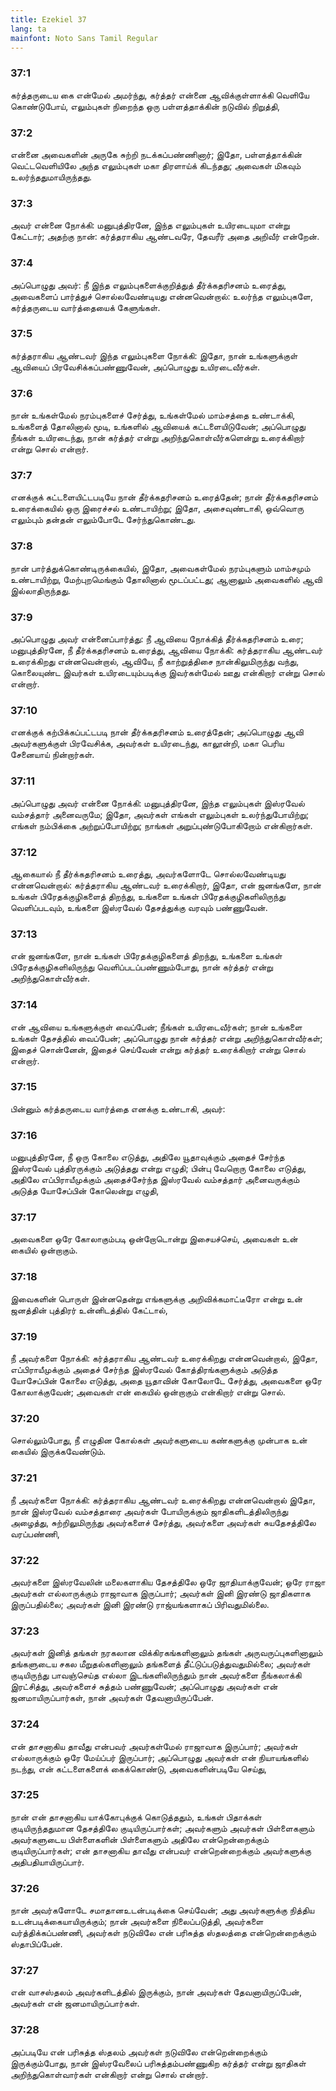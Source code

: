 ```yaml
---
title: Ezekiel 37
lang: ta
mainfont: Noto Sans Tamil Regular
---
```


###  37:1

கர்த்தருடைய கை என்மேல் அமர்ந்து, கர்த்தர் என்னை ஆவிக்குள்ளாக்கி வெளியே கொண்டுபோய், எலும்புகள் நிறைந்த ஒரு பள்ளத்தாக்கின் நடுவில் நிறுத்தி,

###  37:2

என்னை அவைகளின் அருகே சுற்றி நடக்கப்பண்ணினார்; இதோ, பள்ளத்தாக்கின் வெட்டவெளியிலே அந்த எலும்புகள் மகா திரளாய்க் கிடந்தது; அவைகள் மிகவும் உலர்ந்ததுமாயிருந்தது.

###  37:3

அவர் என்னை நோக்கி: மனுபுத்திரனே, இந்த எலும்புகள் உயிரடையுமா என்று கேட்டார்; அதற்கு நான்: கர்த்தராகிய ஆண்டவரே, தேவரீர் அதை அறிவீர் என்றேன்.

###  37:4

அப்பொழுது அவர்: நீ இந்த எலும்புகளைக்குறித்துத் தீர்க்கதரிசனம் உரைத்து, அவைகளைப் பார்த்துச் சொல்லவேண்டியது என்னவென்றால்: உலர்ந்த எலும்புகளே, கர்த்தருடைய வார்த்தையைக் கேளுங்கள்.

###  37:5

கர்த்தராகிய ஆண்டவர் இந்த எலும்புகளை நோக்கி: இதோ, நான் உங்களுக்குள் ஆவியைப் பிரவேசிக்கப்பண்ணுவேன், அப்பொழுது உயிரடைவீர்கள்.

###  37:6

நான் உங்கள்மேல் நரம்புகளைச் சேர்த்து, உங்கள்மேல் மாம்சத்தை உண்டாக்கி, உங்களைத் தோலினால் மூடி, உங்களில் ஆவியைக் கட்டளையிடுவேன்; அப்பொழுது நீங்கள் உயிரடைந்து, நான் கர்த்தர் என்று அறிந்துகொள்வீர்களென்று உரைக்கிறார் என்று சொல் என்றார்.

###  37:7

எனக்குக் கட்டளையிட்டபடியே நான் தீர்க்கதரிசனம் உரைத்தேன்; நான் தீர்க்கதரிசனம் உரைக்கையில் ஒரு இரைச்சல் உண்டாயிற்று; இதோ, அசைவுண்டாகி, ஒவ்வொரு எலும்பும் தன்தன் எலும்போடே சேர்ந்துகொண்டது.

###  37:8

நான் பார்த்துக்கொண்டிருக்கையில், இதோ, அவைகள்மேல் நரம்புகளும் மாம்சமும் உண்டாயிற்று, மேற்புறமெங்கும் தோலினால் மூடப்பட்டது; ஆனாலும் அவைகளில் ஆவி இல்லாதிருந்தது.

###  37:9

அப்பொழுது அவர் என்னைப்பார்த்து: நீ ஆவியை நோக்கித் தீர்க்கதரிசனம் உரை; மனுபுத்திரனே, நீ தீர்க்கதரிசனம் உரைத்து, ஆவியை நோக்கி: கர்த்தராகிய ஆண்டவர் உரைக்கிறது என்னவென்றால், ஆவியே, நீ காற்றுத்திசை நான்கிலுமிருந்து வந்து, கொலையுண்ட இவர்கள் உயிரடையும்படிக்கு இவர்கள்மேல் ஊது என்கிறார் என்று சொல் என்றார்.

###  37:10

எனக்குக் கற்பிக்கப்பட்டபடி நான் தீர்க்கதரிசனம் உரைத்தேன்; அப்பொழுது ஆவி அவர்களுக்குள் பிரவேசிக்க, அவர்கள் உயிரடைந்து, காலூன்றி, மகா பெரிய சேனையாய் நின்றார்கள்.

###  37:11

அப்பொழுது அவர் என்னை நோக்கி: மனுபுத்திரனே, இந்த எலும்புகள் இஸ்ரவேல் வம்சத்தார் அனைவருமே; இதோ, அவர்கள் எங்கள் எலும்புகள் உலர்ந்துபோயிற்று; எங்கள் நம்பிக்கை அற்றுப்போயிற்று; நாங்கள் அறுப்புண்டுபோகிறோம் என்கிறார்கள்.

###  37:12

ஆகையால் நீ தீர்க்கதரிசனம் உரைத்து, அவர்களோடே சொல்லவேண்டியது என்னவென்றால்: கர்த்தராகிய ஆண்டவர் உரைக்கிறார், இதோ, என் ஜனங்களே, நான் உங்கள் பிரேதக்குழிகளைத் திறந்து, உங்களை உங்கள் பிரேதக்குழிகளிலிருந்து வெளிப்படவும், உங்களை இஸ்ரவேல் தேசத்துக்கு வரவும் பண்ணுவேன்.

###  37:13

என் ஜனங்களே, நான் உங்கள் பிரேதக்குழிகளைத் திறந்து, உங்களை உங்கள் பிரேதக்குழிகளிலிருந்து வெளிப்படப்பண்ணும்போது, நான் கர்த்தர் என்று அறிந்துகொள்வீர்கள்.

###  37:14

என் ஆவியை உங்களுக்குள் வைப்பேன்; நீங்கள் உயிரடைவீர்கள்; நான் உங்களை உங்கள் தேசத்தில் வைப்பேன்; அப்பொழுது நான் கர்த்தர் என்று அறிந்துகொள்வீர்கள்; இதைச் சொன்னேன், இதைச் செய்வேன் என்று கர்த்தர் உரைக்கிறார் என்று சொல் என்றார்.

###  37:15

பின்னும் கர்த்தருடைய வார்த்தை எனக்கு உண்டாகி, அவர்:

###  37:16

மனுபுத்திரனே, நீ ஒரு கோலை எடுத்து, அதிலே யூதாவுக்கும் அதைச் சேர்ந்த இஸ்ரவேல் புத்திரருக்கும் அடுத்தது என்று எழுதி; பின்பு வேறொரு கோலை எடுத்து, அதிலே எப்பிராயீமுக்கும் அதைச்சேர்ந்த இஸ்ரவேல் வம்சத்தார் அனைவருக்கும் அடுத்த யோசேப்பின் கோலென்று எழுதி,

###  37:17

அவைகளை ஒரே கோலாகும்படி ஒன்றோடொன்று இசையச்செய், அவைகள் உன் கையில் ஒன்றாகும்.

###  37:18

இவைகளின் பொருள் இன்னதென்று எங்களுக்கு அறிவிக்கமாட்டீரோ என்று உன் ஜனத்தின் புத்திரர் உன்னிடத்தில் கேட்டால்,

###  37:19

நீ அவர்களை நோக்கி: கர்த்தராகிய ஆண்டவர் உரைக்கிறது என்னவென்றால், இதோ, எப்பிராயீமுக்கும் அதைச் சேர்ந்த இஸ்ரவேல் கோத்திரங்களுக்கும் அடுத்த யோசேப்பின் கோலை எடுத்து, அதை யூதாவின் கோலோடே சேர்த்து, அவைகளை ஒரே கோலாக்குவேன்; அவைகள் என் கையில் ஒன்றாகும் என்கிறார் என்று சொல்.

###  37:20

சொல்லும்போது, நீ எழுதின கோல்கள் அவர்களுடைய கண்களுக்கு முன்பாக உன் கையில் இருக்கவேண்டும்.

###  37:21

நீ அவர்களை நோக்கி: கர்த்தராகிய ஆண்டவர் உரைக்கிறது என்னவென்றால் இதோ, நான் இஸ்ரவேல் வம்சத்தாரை அவர்கள் போயிருக்கும் ஜாதிகளிடத்திலிருந்து அழைத்து, சுற்றிலுமிருந்து அவர்களைச் சேர்த்து, அவர்களை அவர்கள் சுயதேசத்திலே வரப்பண்ணி,

###  37:22

அவர்களை இஸ்ரவேலின் மலைகளாகிய தேசத்திலே ஒரே ஜாதியாக்குவேன்; ஒரே ராஜா அவர்கள் எல்லாருக்கும் ராஜாவாக இருப்பார்; அவர்கள் இனி இரண்டு ஜாதிகளாக இருப்பதில்லை; அவர்கள் இனி இரண்டு ராஜ்யங்களாகப் பிரிவதுமில்லை.

###  37:23

அவர்கள் இனித் தங்கள் நரகலான விக்கிரகங்களினாலும் தங்கள் அருவருப்புகளினாலும் தங்களுடைய சகல மீறுதல்களினாலும் தங்களைத் தீட்டுப்படுத்துவதுமில்லை; அவர்கள் குடியிருந்து பாவஞ்செய்த எல்லா இடங்களிலிருந்தும் நான் அவர்களை நீங்கலாக்கி இரட்சித்து, அவர்களைச் சுத்தம் பண்ணுவேன்; அப்பொழுது அவர்கள் என் ஜனமாயிருப்பார்கள், நான் அவர்கள் தேவனாயிருப்பேன்.

###  37:24

என் தாசனாகிய தாவீது என்பவர் அவர்கள்மேல் ராஜாவாக இருப்பார்; அவர்கள் எல்லாருக்கும் ஒரே மேய்ப்பர் இருப்பார்; அப்பொழுது அவர்கள் என் நியாயங்களில் நடந்து, என் கட்டளைகளைக் கைக்கொண்டு, அவைகளின்படியே செய்து,

###  37:25

நான் என் தாசனாகிய யாக்கோபுக்குக் கொடுத்ததும், உங்கள் பிதாக்கள் குடியிருந்ததுமான தேசத்திலே குடியிருப்பார்கள்; அவர்களும் அவர்கள் பிள்ளைகளும் அவர்களுடைய பிள்ளைகளின் பிள்ளைகளும் அதிலே என்றென்றைக்கும் குடியிருப்பார்கள்; என் தாசனாகிய தாவீது என்பவர் என்றென்றைக்கும் அவர்களுக்கு அதிபதியாயிருப்பார்.

###  37:26

நான் அவர்களோடே சமாதானஉடன்படிக்கை செய்வேன்; அது அவர்களுக்கு நித்திய உடன்படிக்கையாயிருக்கும்; நான் அவர்களை நிலைப்படுத்தி, அவர்களை வர்த்திக்கப்பண்ணி, அவர்கள் நடுவிலே என் பரிசுத்த ஸ்தலத்தை என்றென்றைக்கும் ஸ்தாபிப்பேன்.

###  37:27

என் வாசஸ்தலம் அவர்களிடத்தில் இருக்கும், நான் அவர்கள் தேவனாயிருப்பேன், அவர்கள் என் ஜனமாயிருப்பார்கள்.

###  37:28

அப்படியே என் பரிசுத்த ஸ்தலம் அவர்கள் நடுவிலே என்றென்றைக்கும் இருக்கும்போது, நான் இஸ்ரவேலைப் பரிசுத்தம்பண்ணுகிற கர்த்தர் என்று ஜாதிகள் அறிந்துகொள்வார்கள் என்கிறார் என்று சொல் என்றார்.

